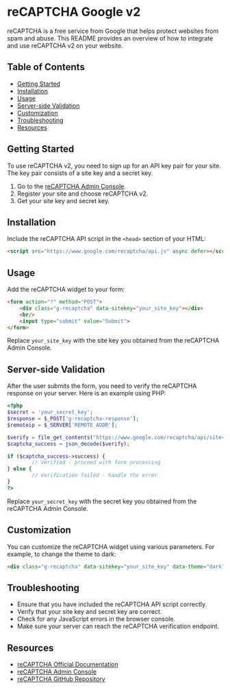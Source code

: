 # reCAPTCHA Google v2

reCAPTCHA is a free service from Google that helps protect websites from spam and abuse. This README provides an overview of how to integrate and use reCAPTCHA v2 on your website.

## Table of Contents
- [Getting Started](#getting-started)
- [Installation](#installation)
- [Usage](#usage)
- [Server-side Validation](#server-side-validation)
- [Customization](#customization)
- [Troubleshooting](#troubleshooting)
- [Resources](#resources)

## Getting Started

To use reCAPTCHA v2, you need to sign up for an API key pair for your site. The key pair consists of a site key and a secret key.

1. Go to the [reCAPTCHA Admin Console](https://www.google.com/recaptcha/admin).
2. Register your site and choose reCAPTCHA v2.
3. Get your site key and secret key.

## Installation

Include the reCAPTCHA API script in the `<head>` section of your HTML:

```html
<script src="https://www.google.com/recaptcha/api.js" async defer></script>
```

## Usage

Add the reCAPTCHA widget to your form:

```html
<form action="?" method="POST">
    <div class="g-recaptcha" data-sitekey="your_site_key"></div>
    <br/>
    <input type="submit" value="Submit">
</form>
```

Replace `your_site_key` with the site key you obtained from the reCAPTCHA Admin Console.

## Server-side Validation

After the user submits the form, you need to verify the reCAPTCHA response on your server. Here is an example using PHP:

```php
<?php
$secret = 'your_secret_key';
$response = $_POST['g-recaptcha-response'];
$remoteip = $_SERVER['REMOTE_ADDR'];

$verify = file_get_contents("https://www.google.com/recaptcha/api/siteverify?secret={$secret}&response={$response}&remoteip={$remoteip}");
$captcha_success = json_decode($verify);

if ($captcha_success->success) {
        // Verified - proceed with form processing
} else {
        // Verification failed - handle the error
}
?>
```

Replace `your_secret_key` with the secret key you obtained from the reCAPTCHA Admin Console.

## Customization

You can customize the reCAPTCHA widget using various parameters. For example, to change the theme to dark:

```html
<div class="g-recaptcha" data-sitekey="your_site_key" data-theme="dark"></div>
```

## Troubleshooting

- Ensure that you have included the reCAPTCHA API script correctly.
- Verify that your site key and secret key are correct.
- Check for any JavaScript errors in the browser console.
- Make sure your server can reach the reCAPTCHA verification endpoint.

## Resources

- [reCAPTCHA Official Documentation](https://developers.google.com/recaptcha/docs/v2)
- [reCAPTCHA Admin Console](https://www.google.com/recaptcha/admin)
- [reCAPTCHA GitHub Repository](https://github.com/google/recaptcha)
